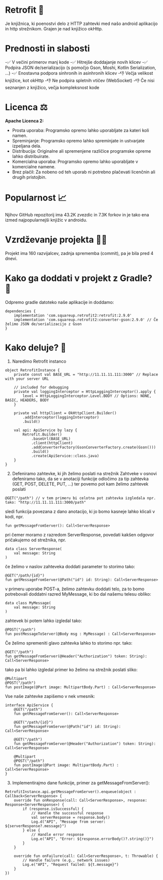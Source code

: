 # Retrofit 🛜
Je knjižnica, ki poenostvi delo z HTTP zahtevki med našo android aplikacijo in http strežnikom. Grajen je nad knjižico okHttp.

# Prednosti in slabosti 
-✅ V večini primerov manj kode
-✅ Hitrejše doddajanje novih klicev
-✅ Podpira JSON de/serializacijo (s pomočjo Gson, Moshi, Kotlin Serialization, ...)
-✅ Enostavna podpora sinhronih in asinhronih klicev
-👎 Večja velikost knjižice, kot okHttp
-👎 Ne podpira spletnih vtičev (WebSocket)
-👎 Če nisi seznanjen z knjižico, večja kompleksnost kode

# Licenca ⚖️
**Apache Licenca 2:**
- Prosta uporaba: Programsko opremo lahko uporabljate za kateri koli namen.
- Spreminjanje: Programsko opremo lahko spreminjate in ustvarjate izpeljana dela.
- Distribucija: Originalne ali spremenjene različice programske opreme lahko distribuirate.
- Komercialna uporaba: Programsko opremo lahko uporabljate v komercialne namene.
- Brez plačil: Za nobeno od teh uporab ni potrebno plačevati licenčnin ali drugih pristojbin.

# Popularnost 📈
Njihov GitHub repozitorij ima 43.2K zvezdic in 7.3K forkov in je tako ena izmed najpopularnejši knjižic v androidu.

# Vzrdževanje projekta 🧑‍🏫
Projekt ima 160 razvijalcev, zadnja sprememba (commit), pa je bila pred 4 dnevi.

# Kako ga doddati v projekt z Gradle? 🤔
Odpremo gradle datoteko naše aplikacije in doddamo:
```
dependencies {
    implementation 'com.squareup.retrofit2:retrofit:2.9.0'
    implementation 'com.squareup.retrofit2:converter-gson:2.9.0' // Če želimo JSON de/serializacijo z Gson
}
```

# Kako deluje? 🤔
1. Naredimo Retrofit instanco
```
object RetrofitInstance {
    private const val BASE_URL = "http://11.11.11.111:3000" // Replace with your server URL

    // included for debugging
    private val loggingInterceptor = HttpLoggingInterceptor().apply {
        level = HttpLoggingInterceptor.Level.BODY // Options: NONE, BASIC, HEADERS, BODY
    }

    private val httpClient = OkHttpClient.Builder()
        .addInterceptor(loggingInterceptor)
        .build()

    val api: ApiService by lazy {
        Retrofit.Builder()
            .baseUrl(BASE_URL)
            .client(httpClient)
            .addConverterFactory(GsonConverterFactory.create(Gson()))
            .build()
            .create(ApiService::class.java)
    }
}
```
2. Defeniramo zahtevke, ki jih želimo poslati na strežnik
Zahtveke v osnovi defeniramo tako, da se v anotaciji funkcije odločimo za tip zahtevka (GET, POST, DELETE, PUT, ...) ter povemo pot kam želimo zahtevek poslati
```
@GET("/path") // v tem primeru bi celotna pot zahtevka izgledala npr. tako: "http://11.11.11.111:3000/path" 
```
sledi funkcija povezana z dano anotacijo, ki jo bomo kasneje lahko klicali v kodi, npr.
```
fun getMessageFromServer(): Call<ServerResponse>
```
pri čemer moramo z razredom ServerResponse, povedati kakšen odgovor pričakujemo od strežnika, npr.
```
data class ServerResponse(
    val message: String
)
```
če želimo v naslov zahteveka doddati parameter to storimo tako:
```
@GET("/path/{id}")
fun getMessageFromServer(@Path("id") id: String): Call<ServerResponse>
```
v primeru uporabe POST-a, želimo zahtevku doddati telo, za to bomo potrebovali doddatni razred MyMessage, ki bo dal našemu telesu obliko:
```
data class MyMessage(
    val message: String
)
```
zahtevek bi potem lahko izgledal tako:
```
@POST("/path")
fun postMessageToServer(@Body msg : MyMessage) : Call<ServerResponse>
```
Če želimo spremeniti glavo zahtevka lahko to storimo npr. tako:
```
@GET("/path")
fun getMessageFromServer(@Header("Authorization") token: String): Call<ServerResponse>
```
tako pa bi lahko izgledal primer ko želimo na strežnik poslati sliko:
```
@Multipart
@POST("/path")
fun postImage(@Part image: MultipartBody.Part) : Call<ServerResponse>
```
Vse naše zahtevke zapišemo v nek vmesnik:
```
interface ApiService {
    @GET("/path")
    fun getMessageFromServer(): Call<ServerResponse>

    @GET("/path/{id}")
    fun getMessageFromServer(@Path("id") id: String): Call<ServerResponse>

    @GET("/path")
    fun getMessageFromServer(@Header("Authorization") token: String): Call<ServerResponse>

    @Multipart
    @POST("/path")
    fun postImage(@Part image: MultipartBody.Part) : Call<ServerResponse>
}
```
3. Implementirajmo dane funkcije, primer za getMessageFromServer():
```
RetrofitInstance.api.getMessageFromServer().enqueue(object : Callback<ServerResponse> {
    override fun onResponse(call: Call<ServerResponse>, response: Response<ServerResponse>) {
        if (response.isSuccessful) {
            // Handle the successful response
            val serverResponse = response.body()
            Log.d("API", "Message from server: ${serverResponse?.message}")
        } else {
            // Handle error response
            Log.e("API", "Error: ${response.errorBody()?.string()}")
        }
    }

    override fun onFailure(call: Call<ServerResponse>, t: Throwable) {
        // Handle failure (e.g., network issues)
        Log.e("API", "Request failed: ${t.message}")
    }
})
```






